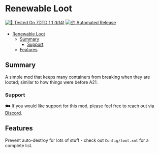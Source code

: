 # Renewable Loot

[![🧪 Tested On 7DTD 1.1 (b14)](https://img.shields.io/badge/🧪%20Tested%20On-7DTD%201.1%20(b14)-blue.svg)](https://7daystodie.com/) [![📦 Automated Release](https://github.com/jonathan-robertson/respawning-loot/actions/workflows/release.yml/badge.svg)](https://github.com/jonathan-robertson/respawning-loot/actions/workflows/release.yml)

- [Renewable Loot](#renewable-loot)
  - [Summary](#summary)
    - [Support](#support)
  - [Features](#features)

## Summary

A simple mod that keeps many containers from breaking when they are looted; similar to how things were before A21.

### Support

🗪 If you would like support for this mod, please feel free to reach out via [Discord](https://discord.gg/tRJHSB9Uk7).

## Features

Prevent auto-destroy for lots of stuff - check out `Config/loot.xml` for a complete list.
